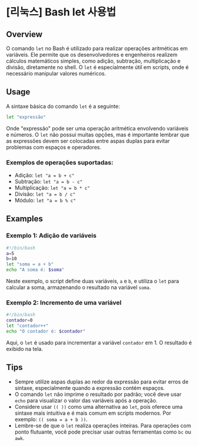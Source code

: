 # [리눅스] Bash let 사용법

## Overview
O comando `let` no Bash é utilizado para realizar operações aritméticas em variáveis. Ele permite que os desenvolvedores e engenheiros realizem cálculos matemáticos simples, como adição, subtração, multiplicação e divisão, diretamente no shell. O `let` é especialmente útil em scripts, onde é necessário manipular valores numéricos.

## Usage
A sintaxe básica do comando `let` é a seguinte:

```bash
let "expressão"
```

Onde "expressão" pode ser uma operação aritmética envolvendo variáveis e números. O `let` não possui muitas opções, mas é importante lembrar que as expressões devem ser colocadas entre aspas duplas para evitar problemas com espaços e operadores.

### Exemplos de operações suportadas:
- Adição: `let "a = b + c"`
- Subtração: `let "a = b - c"`
- Multiplicação: `let "a = b * c"`
- Divisão: `let "a = b / c"`
- Módulo: `let "a = b % c"`

## Examples
### Exemplo 1: Adição de variáveis
```bash
#!/bin/bash
a=5
b=10
let "soma = a + b"
echo "A soma é: $soma"
```
Neste exemplo, o script define duas variáveis, `a` e `b`, e utiliza o `let` para calcular a soma, armazenando o resultado na variável `soma`.

### Exemplo 2: Incremento de uma variável
```bash
#!/bin/bash
contador=0
let "contador++"
echo "O contador é: $contador"
```
Aqui, o `let` é usado para incrementar a variável `contador` em 1. O resultado é exibido na tela.

## Tips
- Sempre utilize aspas duplas ao redor da expressão para evitar erros de sintaxe, especialmente quando a expressão contém espaços.
- O comando `let` não imprime o resultado por padrão; você deve usar `echo` para visualizar o valor das variáveis após a operação.
- Considere usar `(( ))` como uma alternativa ao `let`, pois oferece uma sintaxe mais intuitiva e é mais comum em scripts modernos. Por exemplo: `(( soma = a + b ))`.
- Lembre-se de que o `let` realiza operações inteiras. Para operações com ponto flutuante, você pode precisar usar outras ferramentas como `bc` ou `awk`.